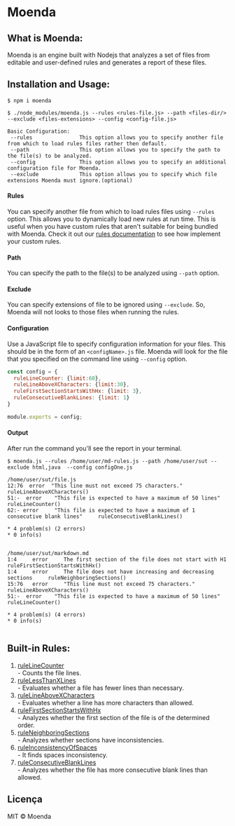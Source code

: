 # Moenda

## What is Moenda:

Moenda is an engine built with Nodejs that analyzes a set of files from editable and user-defined rules and generates a report of these files.

## Installation and Usage:

```
$ npm i moenda

$ ./node_modules/moenda.js --rules <rules-file.js> --path <files-dir/> --exclude <files-extensions> --config <config-file.js>
 
Basic Configuration:
 --rules               This option allows you to specify another file from which to load rules files rather then default. 
 --path                This option allows you to specify the path to the file(s) to be analyzed.
 --config              This option allows you to specify an additional configuration file for Moenda.
 --exclude             This option allows you to specify which file extensions Moenda must ignore.(optional)
```
   
#### Rules
You can specify another file from which to load rules files using `--rules` option. This allows you to dynamically load new rules at run time. This is useful when you have custom rules that aren't suitable for being bundled with Moenda. Check it out our [rules documentation](https://github.com/SPLAB-UFCG/Moenda/blob/master/rules.md) to see how implement your custom rules.

#### Path
You can specify the path to the file(s) to be analyzed using `--path` option.

#### Exclude 
You can specify extensions of file to be ignored using `--exclude`. So, Moenda will not looks to those files when running the rules.


#### Configuration
Use a JavaScript file to specify configuration information for your files. This should be in the form of an `<configName>.js` file. Moenda will look for the file that you specified on the command line using `--config` option.


```js
const config = {
  ruleLineCounter: {limit:60},
  ruleLineAboveXCharacters: {limit:30},
  ruleFirstSectionStartsWithHx: {limit: 3},
  ruleConsecutiveBlankLines: {limit: 1}
}

module.exports = config;
```
#### Output
After run the command you'll see the report in your terminal.
```shell
$ moenda.js --rules /home/user/md-rules.js --path /home/user/sut --exclude html,java  --config configOne.js

/home/user/sut/file.js
12:76  error  "This line must not exceed 75 characters."     ruleLineAboveXCharacters()
51:-  error    "This file is expected to have a maximum of 50 lines"   ruleLineCounter()
62:- error     "This file is expected to have a maximum of 1 consecutive blank lines"     ruleConsecutiveBlankLines()

* 4 problem(s) (2 errors)
* 0 info(s)


/home/user/sut/markdown.md
1:4     error     The first section of the file does not start with H1     ruleFirstSectionStartsWithHx()
1:4     error     The file does not have increasing and decreasing sections     ruleNeighboringSections()
15:76   error     "This line must not exceed 75 characters."     ruleLineAboveXCharacters()
51:-  error    "This file is expected to have a maximum of 50 lines"   ruleLineCounter()

* 4 problem(s) (4 errors)
* 0 info(s)
  

```

## Built-in Rules:

  1. [ruleLineCounter](https://github.com/SPLAB-UFCG/Moenda/blob/master/src/index.js#L6)  
    - Counts the file lines.
  2. [ruleLessThanXLines](https://github.com/SPLAB-UFCG/Moenda/blob/master/src/index.js#L37)  
    - Evaluates whether a file has fewer lines than necessary.
  3. [ruleLineAboveXCharacters](https://github.com/SPLAB-UFCG/Moenda/blob/master/src/index.js#L68)    
    - Evaluates whether a line has more characters than allowed.
  4. [ruleFirstSectionStartsWithHx](https://github.com/SPLAB-UFCG/Moenda/blob/master/src/index.js#L103)    
    - Analyzes whether the first section of the file is of the determined order.
  5. [ruleNeighboringSections](https://github.com/SPLAB-UFCG/Moenda/blob/master/src/index.js#L159)  
    - Analyzes whether sections have inconsistencies.
  6. [ruleInconsistencyOfSpaces](https://github.com/SPLAB-UFCG/Moenda/blob/master/src/index.js#L209)  
    - It finds spaces inconsistency.
  7. [ruleConsecutiveBlankLines](https://github.com/SPLAB-UFCG/Moenda/blob/master/src/index.js#L260)  
    - Analyzes whether the file has more consecutive blank lines than allowed.




## Licença

MIT © Moenda
